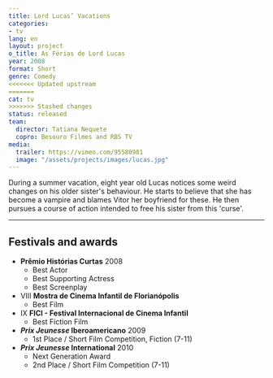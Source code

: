 ```yaml
---
title: Lord Lucas’ Vacations
categories:
- tv
lang: en
layout: project
o_title: As Férias de Lord Lucas
year: 2008
format: Short
genre: Comedy
<<<<<<< Updated upstream
=======
cat: tv
>>>>>>> Stashed changes
status: released
team:
  director: Tatiana Nequete
  copro: Besouro Filmes and RBS TV
media:
  trailer: https://vimeo.com/95580981
  image: "/assets/projects/images/lucas.jpg"
---
```


During a summer vacation, eight year old Lucas notices some weird changes on his older sister's behaviour. He starts to believe that she has become a vampire and blames Vitor her boyfriend for these. He then pursues a course of action intended to free his sister from this 'curse'.

---

## Festivals and awards

* **Prêmio Histórias Curtas** 2008
  * Best Actor
  * Best Supporting Actress
  * Best Screenplay
* VIII **Mostra de Cinema Infantil de Florianópolis**
  * Best Film
* IX **FICI - Festival Internacional de Cinema Infantil**
  * Best Fiction Film
* **_Prix Jeunesse_ Iberoamericano** 2009
  * 1st Place / Short Film Competition, Fiction (7-11)
* **_Prix Jeunesse_ International** 2010
  * Next Generation Award
  * 2nd Place / Short Film Competition (7-11)
